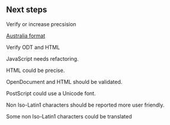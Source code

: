 
## Next steps ##

Verify or increase precsision 

[Australia format](http://auspost.com.au/education/letterwriting/students/addressing.html)

Verify ODT and HTML

JavaScript needs refactoring.

HTML could be precise.

OpenDocument and HTML should be validated.

PostScript could use a Unicode font.

Non Iso-Latin1 characters should be reported more user friendly.

Some non Iso-Latin1 characters could be translated
